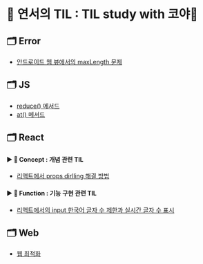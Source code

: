 # 🖤 연서의 TIL : TIL study with 코야🫶

## 🗂 **Error**
* [안드로이드 웹 뷰에서의 maxLength 문제](https://github.com/Yeonseo-Jo/TIL/blob/main/Error/maxLengthErrorInAndroid.md)

## 🗂 **JS**
* [reduce() 메서드](https://github.com/Yeonseo-Jo/TIL/blob/main/JS/Array.prototype.reduce().md)
* [at() 메서드](https://github.com/Yeonseo-Jo/TIL/blob/main/JS/Array.prototype.at().md)

## 🗂 **React**
#### ▶︎ 📁 Concept : 개념 관련 TIL
* [리액트에서 props dirlling 해결 방법](https://github.com/Yeonseo-Jo/TIL/blob/main/React/Concept/propsDrilling.md)
#### ▶︎ 📁 Function : 기능 구현 관련 TIL
* [리액트에서의 input 한국어 글자 수 제한과 실시간 글자 수 표시](https://github.com/Yeonseo-Jo/TIL/blob/main/React/Function/InputCountingofKorean.md)

## 🗂 **Web**
* [웹 최적화](https://github.com/Yeonseo-Jo/TIL/blob/main/Web/webOptimization.md)

